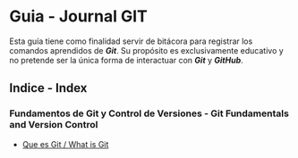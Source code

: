 # Guia - Journal GIT

Esta guía tiene como finalidad servir de bitácora para registrar los comandos aprendidos de **_Git_**. Su propósito es exclusivamente educativo y no pretende ser la única forma de interactuar con **_Git_** y **_GitHub_**.

## Indice - Index

### Fundamentos de Git y Control de Versiones - Git Fundamentals and Version Control

- [Que es Git / What is Git](fundamentos_git.md)
